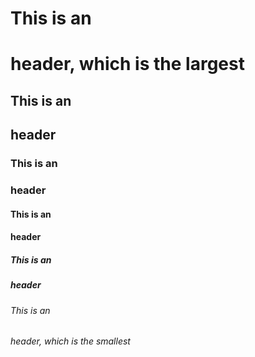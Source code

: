 # This is an <h1> header, which is the largest
  ## This is an <h2> header
  ### This is an <h3> header
  #### This is an <h4> header
  ##### This is an <h5> header
  ###### This is an <h6> header, which is the smallest
